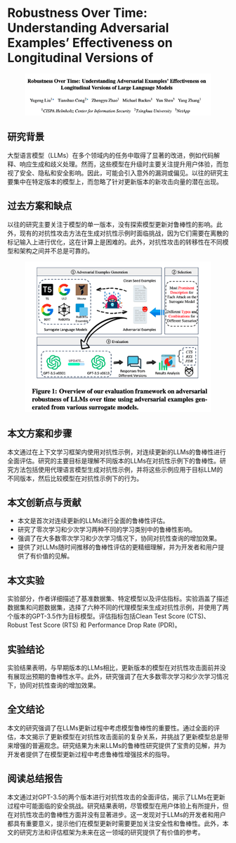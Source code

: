 # Robustness Over Time: Understanding Adversarial Examples’ Effectiveness on Longitudinal Versions of

<figure><img src="../.gitbook/assets/image (7) (1) (1) (1) (1) (1) (1) (1) (1) (1) (1) (1) (1) (1) (1) (1) (1) (1) (1) (1) (1) (1).png" alt=""><figcaption></figcaption></figure>

## 研究背景

大型语言模型（LLMs）在多个领域内的任务中取得了显著的改进，例如代码解释、响应生成和歧义处理。然而，这些模型在升级时主要关注提升用户体验，而忽视了安全、隐私和安全影响。因此，可能会引入意外的漏洞或偏见。以往的研究主要集中在特定版本的模型上，而忽略了针对更新版本的新攻击向量的潜在出现。

## 过去方案和缺点

以往的研究主要关注于模型的单一版本，没有探索模型更新对鲁棒性的影响。此外，现有的对抗性攻击方法在生成对抗性示例时面临挑战，因为它们需要在离散的标记输入上进行优化，这在计算上是困难的。此外，对抗性攻击的转移性在不同模型和架构之间并不总是可靠的。

<figure><img src="../.gitbook/assets/image (8) (1) (1) (1) (1) (1) (1) (1) (1) (1) (1) (1) (1) (1) (1) (1) (1) (1) (1).png" alt=""><figcaption></figcaption></figure>

## 本文方案和步骤

本文通过在上下文学习框架内使用对抗性示例，对连续更新的LLMs的鲁棒性进行全面评估。研究的主要目标是理解不同版本的LLMs在对抗性示例下的鲁棒性。研究方法包括使用代理语言模型生成对抗性示例，并将这些示例应用于目标LLM的不同版本，然后比较模型在对抗性示例下的行为。

## 本文创新点与贡献

* 本文是首次对连续更新的LLMs进行全面的鲁棒性评估。
* 研究了零次学习和少次学习两种不同的学习类别中的鲁棒性影响。
* 强调了在大多数零次学习和少次学习情况下，协同对抗性查询的增加效果。
* 提供了对LLMs随时间推移的鲁棒性评估的更精细理解，并为开发者和用户提供了有价值的见解。

## 本文实验

实验部分，作者详细描述了基准数据集、特定模型以及评估指标。实验涵盖了描述数据集和问题数据集，选择了六种不同的代理模型来生成对抗性示例，并使用了两个版本的GPT-3.5作为目标模型。评估指标包括Clean Test Score (CTS)、Robust Test Score (RTS) 和 Performance Drop Rate (PDR)。

## 实验结论

实验结果表明，与早期版本的LLMs相比，更新版本的模型在对抗性攻击面前并没有展现出预期的鲁棒性水平。此外，研究强调了在大多数零次学习和少次学习情况下，协同对抗性查询的增加效果。

## 全文结论

本文的研究强调了在LLMs更新过程中考虑模型鲁棒性的重要性。通过全面的评估，本文揭示了更新模型在对抗性攻击面前的复杂关系，并挑战了更新模型总是带来增强的普遍观念。研究结果为未来LLMs的鲁棒性研究提供了宝贵的见解，并为开发者提供了在模型更新过程中考虑鲁棒性增强技术的指导。

## 阅读总结报告

本文通过对GPT-3.5的两个版本进行对抗性攻击的全面评估，揭示了LLMs在更新过程中可能面临的安全挑战。研究结果表明，尽管模型在用户体验上有所提升，但在对抗性攻击的鲁棒性方面并没有显著进步。这一发现对于LLMs的开发者和用户都具有重要意义，提示他们在模型更新时需要更加关注安全性和鲁棒性。此外，本文的研究方法和评估框架为未来在这一领域的研究提供了有价值的参考。
